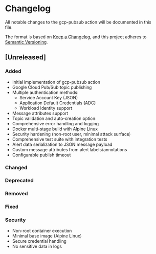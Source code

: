 # Changelog

All notable changes to the gcp-pubsub action will be documented in this file.

The format is based on [Keep a Changelog](https://keepachangelog.com/en/1.0.0/),
and this project adheres to [Semantic Versioning](https://semver.org/spec/v2.0.0.html).

## [Unreleased]

### Added
- Initial implementation of gcp-pubsub action
- Google Cloud Pub/Sub topic publishing
- Multiple authentication methods:
  - Service Account Key (JSON)
  - Application Default Credentials (ADC)
  - Workload Identity support
- Message attributes support
- Topic validation and auto-creation option
- Comprehensive error handling and logging
- Docker multi-stage build with Alpine Linux
- Security hardening (non-root user, minimal attack surface)
- Comprehensive test suite with integration tests
- Alert data serialization to JSON message payload
- Custom message attributes from alert labels/annotations
- Configurable publish timeout

### Changed

### Deprecated

### Removed

### Fixed

### Security
- Non-root container execution
- Minimal base image (Alpine Linux)
- Secure credential handling
- No sensitive data in logs